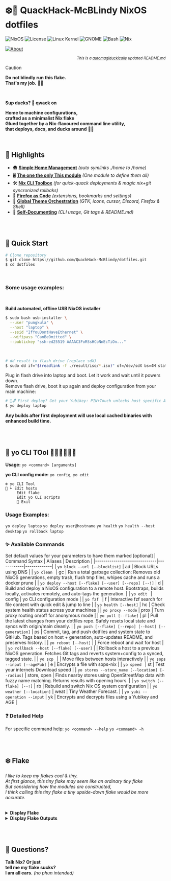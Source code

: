 # ❄️🦆 **QuackHack-McBLindy NixOS dotfiles** <br>

![NixOS](https://img.shields.io/badge/NixOS-25%2E05-blue) ![License](https://img.shields.io/badge/license-MIT-black) ![Linux Kernel](https://img.shields.io/badge/Linux-6.12.28-red) ![GNOME](https://img.shields.io/badge/GNOME-47%2E4-purple) ![Bash](https://img.shields.io/badge/bash-5.2.21-red) ![Nix](https://img.shields.io/badge/Nix-2.28.3-blue)

[![About](https://img.shields.io/github/sponsors/QuackHack-McBlindy?logo=githubsponsors&label=?&style=flat&labelColor=ff1493&logoColor=fff&color=rgba(234,74,170,0.5) "")](https://github.com/sponsors/QuackHack-McBlindy)<div align="right"><sub>

_This is a <abbr title="Magically automated with duck-powered quackery">automagiduckically</abbr> updated README.md_

</sub></div> 


> [!CAUTION]
> __Do not blindly run this flake.__ <br>
> **That's my job.** 🧑‍🦯
<br>

__Sup ducks? 🦆 qwack on__ <br>

__Home to machine configurations,__  
__crafted as a minimalist Nix flake__  
__Glued together by a Nix-flavoured command line utility,__  
__that deploys, docs, and ducks around__ 🦆✨  

<br>

## **📌 Highlights**

- 🛖 **[Simple Home Management](https://github.com/QuackHack-McBlindy/dotfiles/blob/main/modules/home.nix)** *(auto symlinks ./home to /home)*  
- 🖥️  **[The one the only <strong>This</strong> module](https://github.com/QuackHack-McBlindy/dotfiles/blob/main/modules/default.nix)** *(One module to define them all)*  
- 🛠️ **[Nix CLI Toolbox](https://github.com/QuackHack-McBlindy/dotfiles/blob/main/modules/yo.nix)** *(for quick-quack deployments & magic nix+git syncronized rollbaks)*    
- 🦊 **[Firefox as Code](https://github.com/QuackHack-McBlindy/dotfiles/blob/main/modules/programs/firefox.nix)** *(extensions, bookmarks and settings)* 
- 🎨 **[Global Theme Orchestration](https://github.com/QuackHack-McBlindy/dotfiles/blob/main/modules/themes/default.nix)** *(GTK, icons, cursor, Discord, Firefox & Shell)* 
- 📝 **[Self-Documenting](https://github.com/QuackHack-McBlindy/dotfiles/blob/main/bin/productivity/git.nix)** *(CLI usage, Git tags & README.md)*

<br><br>

## **🛟 Quick Start**

```bash
# Clone repository
$ git clone https://github.com/QuackHack-McBlindy/dotfiles.git
$ cd dotfiles
``` 

<br>

### **Some usage examples:**  

<br>

**Build automated, offline USB NixOS installer** 

```bash
$ sudo bash usb-installer \
  --user "pungkula" \
  --host "laptop" \
  --ssid "IfYouDontHaveEthernet" \
  --wifipass "CanBeOmitted" \
  --publickey "ssh-ed25519 AAAAC3FoRSsHCoNnEcTiOn..."
``` 

<br>

```bash
# dd result to flash drive (replace sdX)
$ sudo dd if="$(readlink -f ./result/iso/*.iso)" of=/dev/sdX bs=4M status=progress oflag=sync
``` 

Plug in flash drive into laptop and boot. Let it work and wait until it powers down.  
Remove flash drive, boot it up again and deploy configuration from your main machine:

```bash
# 🦆🔓 First deploy? Get your Yubikey: PIN+Touch unlocks host specific AGE key for sops-nix 
$ yo deploy laptop
```

**Any builds after first deployment will use local cached binaries with enhanced build time.**  

<br><br>

<!-- YO_DOCS_START -->
## 🚀 **yo CLI TOol 🦆🦆🦆🦆🦆🦆**
**Usage:** `yo <command> [arguments]`  

**yo CLI config mode:** `yo config`, `yo edit` 

``` 
❄️ yo CLI Tool
🦆 ➤ Edit hosts
     Edit flake
     Edit yo CLI scripts
     🚫 Exit
``` 

### **Usage Examples:**
`yo deploy laptop`
`yo deploy user@hostname`
`yo health`
`yo health --host desktop` 
`yo rollback laptop`

### ✨ Available Commands
Set default values for your parameters to have them marked [optional]
| Command Syntax               | Aliases    | Description |
|------------------------------|------------|-------------|
| `yo block --url [--blocklist]` | ad | Block URLs using DNS |
| `yo clean ` | gc | Run a total garbage collection: Removes old NixOS generations, empty trash, flush tmp files, whipes cache and runs a docker prune |
| `yo deploy --host [--flake] [--user] [--repo] [--!]` | d | Build and deploy a NixOS configuration to a remote host. Bootstraps, builds locally, activates remotely, and auto-tags the generation. |
| `yo edit ` | config | yo CLI configuration mode |
| `yo fzf ` | f | Interactive fzf search for file content with quick edit & jump to line |
| `yo health [--host]` | hc | Check system health status across your machines |
| `yo proxy --mode` | prox | Turn proxy routing on/off for anonymous mode |
| `yo pull [--flake]` | pl | Pull the latest changes from your dotfiles repo. Safely resets local state and syncs with origin/main cleanly. |
| `yo push [--flake] [--repo] [--host] [--generation]` | ps | Commit, tag, and push dotfiles and system state to GitHub. Tags based on host + generation, auto-updates README, and preserves history. |
| `yo reboot [--host]` |  | Force reboot and wait for host |
| `yo rollback --host [--flake] [--user]` |  | Rollback a host to a previous NixOS generation. Fetches Git tags and reverts system+config to a synced, tagged state. |
| `yo scp ` |  | Move files between hosts interactively |
| `yo sops --input [--agePub]` | e | Encrypts a file with sops-nix |
| `yo speed ` | st | Test your internets Download speed |
| `yo stores --store_name [--location] [--radius]` | store, open | Finds nearby stores using OpenStreetMap data with fuzzy name matching. Returns results with opening hours. |
| `yo switch [--flake] [--!]` | rb | Rebuild and switch Nix OS system configuration |
| `yo weather [--location]` | weat | Tiny Weather Forecast. |
| `yo yubi --operation --input` | yk | Encrypts and decrypts files using a Yubikey and AGE |
### ❓ Detailed Help
For specific command help: 
`yo <command> --help`
`yo <command> -h`
<!-- YO_DOCS_END -->


<br><br>

## ❄️ **Flake**


*I like to keep my flakes cool & tiny.*  
*At first glance, this tiny flake may seem like an ordinary tiny flake*  
*But considering how the modules are constructed,*  
*I think calling this tiny flake a tiny upside-down flake would be more accurate.*  <br><br>


<details><summary><strong>
Display Flake  
</strong></summary>

<!-- FLAKE_START -->
```nix
# dotfiles/flake.nix
{ 
    description = "❄️🦆 QuackHack-McBlindy's NixOS Flakes.";
    inputs = {
        nixpkgs.url = "github:nixos/nixpkgs/nixos-unstable";        
        sops-nix.url = "github:Mic92/sops-nix";
        sops-nix.inputs.nixpkgs.follows = "nixpkgs";  
        caddy-duckdns.url = "github:QuackHack-McBlindy/nix-caddy-duckdns";
        installer.url = "github:QuackHack-McBlindy/auto-installer-nixos";
    };
    outputs = inputs @ { self, systems, nixpkgs, ... }:
        let
            lib = import ./lib {
                inherit self inputs;
                lib = nixpkgs.lib;      
            };                   
        in lib.makeFlake {
            systems = [ "x86_64-linux" "aarch64-linux" ]; 
            overlays = [ ];
            hosts = lib.mapHosts ./hosts;
            specialArgs = { pkgs = system: nixpkgs.legacyPackages.${system}; };
            packages = lib.mapModules ./packages import;
            devShells = lib.mapModules ./devShells (path: import path);     
        };}
```
<!-- FLAKE_END -->
</details>



<details><summary><strong>
Display Flake Outputs
</strong></summary>

  <!-- TREE_START -->
```nix
git+file:///home/pungkula/dotfiles?ref=refs/heads/main&rev=af6053817dedb365331ac627cb07274b281032a7
├───devShells
│   ├───aarch64-linux
│   │   ├───android omitted (use '--all-systems' to show)
│   │   ├───go omitted (use '--all-systems' to show)
│   │   ├───java omitted (use '--all-systems' to show)
│   │   ├───node omitted (use '--all-systems' to show)
│   │   ├───python omitted (use '--all-systems' to show)
│   │   └───rust omitted (use '--all-systems' to show)
│   └───x86_64-linux
│       ├───android: development environment 'nix-shell'
│       ├───go: development environment 'nix-shell'
│       ├───java: development environment 'nix-shell'
│       ├───node: development environment 'nix-shell'
│       ├───python: development environment 'nix-shell'
│       └───rust: development environment 'nix-shell'
├───nixosConfigurations
│   ├───desktop: NixOS configuration
│   ├───homie: NixOS configuration
│   ├───laptop: NixOS configuration
│   └───nasty: NixOS configuration
└───packages
    ├───aarch64-linux
    │   ├───health omitted (use '--all-systems' to show)
    │   ├───installer omitted (use '--all-systems' to show)
    │   ├───say omitted (use '--all-systems' to show)
    │   └───tv omitted (use '--all-systems' to show)
    └───x86_64-linux
        ├───health: package 'health'
        ├───installer: package 'nixos-auto-installer-24.05.20240406.ff0dbd9-x86_64-linux.iso'
        ├───say: package 'say'
        └───tv: package 'tv'
```
  <!-- TREE_END -->

</details>


<br><br>

## 💬 **Questions?**


**Talk Nix? Or just**  
**tell me my flake sucks?**  
**I am all ears.** *(no phun intended)*  


